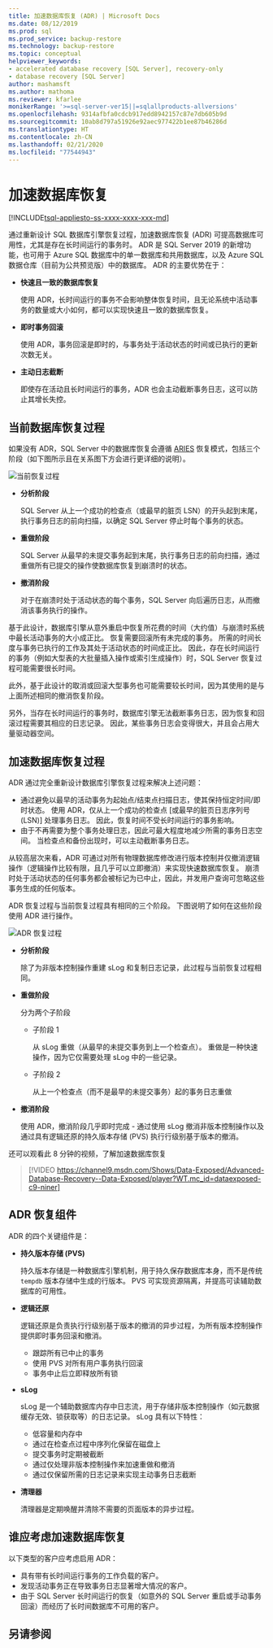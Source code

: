 ```yaml
---
title: 加速数据库恢复 (ADR) | Microsoft Docs
ms.date: 08/12/2019
ms.prod: sql
ms.prod_service: backup-restore
ms.technology: backup-restore
ms.topic: conceptual
helpviewer_keywords:
- accelerated database recovery [SQL Server], recovery-only
- database recovery [SQL Server]
author: mashamsft
ms.author: mathoma
ms.reviewer: kfarlee
monikerRange: '>=sql-server-ver15||=sqlallproducts-allversions'
ms.openlocfilehash: 9314afbfa0cdcb917edd8942157c87e7db605b9d
ms.sourcegitcommit: 10ab8d797a51926e92aec977422b1ee87b46286d
ms.translationtype: HT
ms.contentlocale: zh-CN
ms.lasthandoff: 02/21/2020
ms.locfileid: "77544943"
---
```

# <a name="accelerated-database-recovery"></a>加速数据库恢复

[!INCLUDE[tsql-appliesto-ss-xxxx-xxxx-xxx-md](../includes/tsql-appliesto-ss-xxxx-xxxx-xxx-md.md)]

通过重新设计 SQL 数据库引擎恢复过程，加速数据库恢复 (ADR) 可提高数据库可用性，尤其是存在长时间运行的事务时。 ADR 是 SQL Server 2019 的新增功能，也可用于 Azure SQL 数据库中的单一数据库和共用数据库，以及 Azure SQL 数据仓库（目前为公共预览版）中的数据库。 ADR 的主要优势在于：

- **快速且一致的数据库恢复**

  使用 ADR，长时间运行的事务不会影响整体恢复时间，且无论系统中活动事务的数量或大小如何，都可以实现快速且一致的数据库恢复。

- **即时事务回滚**

  使用 ADR，事务回滚是即时的，与事务处于活动状态的时间或已执行的更新次数无关。

- **主动日志截断**

  即使存在活动且长时间运行的事务，ADR 也会主动截断事务日志，这可以防止其增长失控。

## <a name="the-current-database-recovery-process"></a>当前数据库恢复过程

如果没有 ADR，SQL Server 中的数据库恢复会遵循 [ARIES](https://people.eecs.berkeley.edu/~brewer/cs262/Aries.pdf) 恢复模式，包括三个阶段（如下图所示且在关系图下方会进行更详细的说明）。

![当前恢复过程](./media/accelerated-database-recovery-concepts/current-recovery-process.png)

- **分析阶段**

  SQL Server 从上一个成功的检查点（或最早的脏页 LSN）的开头起到末尾，执行事务日志的前向扫描，以确定 SQL Server 停止时每个事务的状态。

- **重做阶段**

  SQL Server 从最早的未提交事务起到末尾，执行事务日志的前向扫描，通过重做所有已提交的操作使数据库恢复到崩溃时的状态。

- **撤消阶段**

  对于在崩溃时处于活动状态的每个事务，SQL Server 向后遍历日志，从而撤消该事务执行的操作。

基于此设计，数据库引擎从意外重启中恢复所花费的时间（大约值）与崩溃时系统中最长活动事务的大小成正比。 恢复需要回滚所有未完成的事务。 所需的时间长度与事务已执行的工作及其处于活动状态的时间成正比。 因此，存在长时间运行的事务（例如大型表的大批量插入操作或索引生成操作）时，SQL Server 恢复过程可能需要很长时间。

此外，基于此设计的取消或回滚大型事务也可能需要较长时间，因为其使用的是与上面所述相同的撤消恢复阶段。

另外，当存在长时间运行的事务时，数据库引擎无法截断事务日志，因为恢复和回滚过程需要其相应的日志记录。 因此，某些事务日志会变得很大，并且会占用大量驱动器空间。

## <a name="the-accelerated-database-recovery-process"></a>加速数据库恢复过程

ADR 通过完全重新设计数据库引擎恢复过程来解决上述问题：

- 通过避免以最早的活动事务为起始点/结束点扫描日志，使其保持恒定时间/即时状态。 使用 ADR，仅从上一个成功的检查点 [或最早的脏页日志序列号 (LSN)] 处理事务日志。 因此，恢复时间不受长时间运行的事务影响。
- 由于不再需要为整个事务处理日志，因此可最大程度地减少所需的事务日志空间。 当检查点和备份出现时，可以主动截断事务日志。

从较高层次来看，ADR 可通过对所有物理数据库修改进行版本控制并仅撤消逻辑操作（逻辑操作比较有限，且几乎可以立即撤消）来实现快速数据库恢复。 崩溃时处于活动状态的任何事务都会被标记为已中止，因此，并发用户查询可忽略这些事务生成的任何版本。

ADR 恢复过程与当前恢复过程具有相同的三个阶段。 下图说明了如何在这些阶段使用 ADR 进行操作。

![ADR 恢复过程](./media/accelerated-database-recovery-concepts/adr-recovery-process.png)

- **分析阶段**

  除了为非版本控制操作重建 sLog 和复制日志记录，此过程与当前恢复过程相同。
  
- **重做阶段**

  分为两个子阶段
  - 子阶段 1

      从 sLog 重做（从最早的未提交事务到上一个检查点）。 重做是一种快速操作，因为它仅需要处理 sLog 中的一些记录。

  - 子阶段 2

     从上一个检查点（而不是最早的未提交事务）起的事务日志重做
     
- **撤消阶段**

   使用 ADR，撤消阶段几乎即时完成 - 通过使用 sLog 撤消非版本控制操作以及通过具有逻辑还原的持久版本存储 (PVS) 执行行级别基于版本的撤消。

还可以观看此 8 分钟的视频，了解加速数据库恢复

> [!VIDEO https://channel9.msdn.com/Shows/Data-Exposed/Advanced-Database-Recovery--Data-Exposed/player?WT.mc_id=dataexposed-c9-niner]

## <a name="adr-recovery-components"></a>ADR 恢复组件

ADR 的四个关键组件是：

- **持久版本存储 (PVS)**

  持久版本存储是一种数据库引擎机制，用于持久保存数据库本身，而不是传统 `tempdb` 版本存储中生成的行版本。 PVS 可实现资源隔离，并提高可读辅助数据库的可用性。

- **逻辑还原**

  逻辑还原是负责执行行级别基于版本的撤消的异步过程，为所有版本控制操作提供即时事务回滚和撤消。

  - 跟踪所有已中止的事务
  - 使用 PVS 对所有用户事务执行回滚
  - 事务中止后立即释放所有锁

- **sLog**

  sLog 是一个辅助数据库内存中日志流，用于存储非版本控制操作（如元数据缓存无效、锁获取等）的日志记录。 sLog 具有以下特性：

  - 低容量和内存中
  - 通过在检查点过程中序列化保留在磁盘上
  - 提交事务时定期被截断
  - 通过仅处理非版本控制操作来加速重做和撤消  
  - 通过仅保留所需的日志记录来实现主动事务日志截断

- **清理器**

  清理器是定期唤醒并清除不需要的页面版本的异步过程。

## <a name="who-should-consider-accelerated-database-recovery"></a>谁应考虑加速数据库恢复

以下类型的客户应考虑启用 ADR：

- 具有带有长时间运行事务的工作负载的客户。
- 发现活动事务正在导致事务日志显著增大情况的客户。  
- 由于 SQL Server 长时间运行的恢复（如意外的 SQL Server 重启或手动事务回滚）而经历了长时间数据库不可用的客户。


## <a name="see-also"></a>另请参阅  

  
